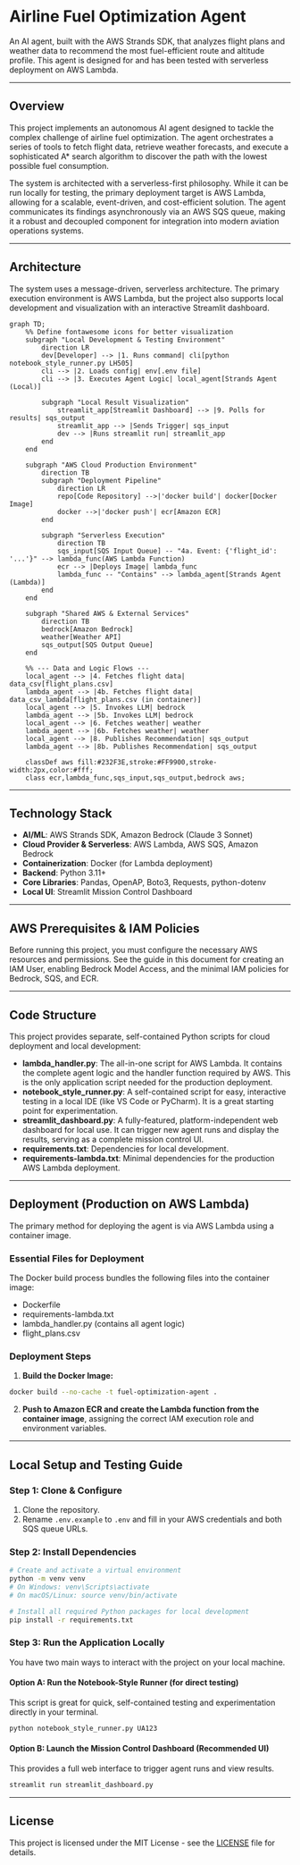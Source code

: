 # Airline Fuel Optimization Agent

An AI agent, built with the AWS Strands SDK, that analyzes flight plans and weather data to recommend the most fuel-efficient route and altitude profile. This agent is designed for and has been tested with serverless deployment on AWS Lambda.

---

## Overview

This project implements an autonomous AI agent designed to tackle the complex challenge of airline fuel optimization. The agent orchestrates a series of tools to fetch flight data, retrieve weather forecasts, and execute a sophisticated A* search algorithm to discover the path with the lowest possible fuel consumption.

The system is architected with a serverless-first philosophy. While it can be run locally for testing, the primary deployment target is AWS Lambda, allowing for a scalable, event-driven, and cost-efficient solution. The agent communicates its findings asynchronously via an AWS SQS queue, making it a robust and decoupled component for integration into modern aviation operations systems.

---

## Architecture

The system uses a message-driven, serverless architecture. The primary execution environment is AWS Lambda, but the project also supports local development and visualization with an interactive Streamlit dashboard.

```mermaid
graph TD;
    %% Define fontawesome icons for better visualization
    subgraph "Local Development & Testing Environment"
        direction LR
        dev[Developer] --> |1. Runs command| cli[python notebook_style_runner.py LH505]
        cli --> |2. Loads config| env[.env file]
        cli --> |3. Executes Agent Logic| local_agent[Strands Agent (Local)]

        subgraph "Local Result Visualization"
            streamlit_app[Streamlit Dashboard] --> |9. Polls for results| sqs_output
            streamlit_app --> |Sends Trigger| sqs_input
            dev --> |Runs streamlit run| streamlit_app
        end
    end

    subgraph "AWS Cloud Production Environment"
        direction TB
        subgraph "Deployment Pipeline"
            direction LR
            repo[Code Repository] -->|'docker build'| docker[Docker Image]
            docker -->|'docker push'| ecr[Amazon ECR]
        end

        subgraph "Serverless Execution"
            direction TB
            sqs_input[SQS Input Queue] -- "4a. Event: {'flight_id': '...'}" --> lambda_func(AWS Lambda Function)
            ecr --> |Deploys Image| lambda_func
            lambda_func -- "Contains" --> lambda_agent[Strands Agent (Lambda)]
        end
    end

    subgraph "Shared AWS & External Services"
        direction TB
        bedrock[Amazon Bedrock]
        weather[Weather API]
        sqs_output[SQS Output Queue]
    end

    %% --- Data and Logic Flows ---
    local_agent --> |4. Fetches flight data| data_csv[flight_plans.csv]
    lambda_agent --> |4b. Fetches flight data| data_csv_lambda[flight_plans.csv (in container)]
    local_agent --> |5. Invokes LLM| bedrock
    lambda_agent --> |5b. Invokes LLM| bedrock
    local_agent --> |6. Fetches weather| weather
    lambda_agent --> |6b. Fetches weather| weather
    local_agent --> |8. Publishes Recommendation| sqs_output
    lambda_agent --> |8b. Publishes Recommendation| sqs_output

    classDef aws fill:#232F3E,stroke:#FF9900,stroke-width:2px,color:#fff;
    class ecr,lambda_func,sqs_input,sqs_output,bedrock aws;
```

---

## Technology Stack

- **AI/ML**: AWS Strands SDK, Amazon Bedrock (Claude 3 Sonnet)  
- **Cloud Provider & Serverless**: AWS Lambda, AWS SQS, Amazon Bedrock  
- **Containerization**: Docker (for Lambda deployment)  
- **Backend**: Python 3.11+  
- **Core Libraries**: Pandas, OpenAP, Boto3, Requests, python-dotenv  
- **Local UI**: Streamlit Mission Control Dashboard  

---

## AWS Prerequisites & IAM Policies

Before running this project, you must configure the necessary AWS resources and permissions. See the guide in this document for creating an IAM User, enabling Bedrock Model Access, and the minimal IAM policies for Bedrock, SQS, and ECR.

---

## Code Structure

This project provides separate, self-contained Python scripts for cloud deployment and local development:

- **lambda_handler.py**: The all-in-one script for AWS Lambda. It contains the complete agent logic and the handler function required by AWS. This is the only application script needed for the production deployment.
- **notebook_style_runner.py**: A self-contained script for easy, interactive testing in a local IDE (like VS Code or PyCharm). It is a great starting point for experimentation.
- **streamlit_dashboard.py**: A fully-featured, platform-independent web dashboard for local use. It can trigger new agent runs and display the results, serving as a complete mission control UI.
- **requirements.txt**: Dependencies for local development.
- **requirements-lambda.txt**: Minimal dependencies for the production AWS Lambda deployment.

---

## Deployment (Production on AWS Lambda)

The primary method for deploying the agent is via AWS Lambda using a container image.

### Essential Files for Deployment

The Docker build process bundles the following files into the container image:
- Dockerfile  
- requirements-lambda.txt  
- lambda_handler.py (contains all agent logic)  
- flight_plans.csv  

### Deployment Steps

1. **Build the Docker Image:**
```bash
docker build --no-cache -t fuel-optimization-agent .
```

2. **Push to Amazon ECR and create the Lambda function from the container image**, assigning the correct IAM execution role and environment variables.

---

## Local Setup and Testing Guide

### Step 1: Clone & Configure
1. Clone the repository.  
2. Rename `.env.example` to `.env` and fill in your AWS credentials and both SQS queue URLs.

### Step 2: Install Dependencies
```bash
# Create and activate a virtual environment
python -m venv venv
# On Windows: venv\Scripts\activate
# On macOS/Linux: source venv/bin/activate

# Install all required Python packages for local development
pip install -r requirements.txt
```

### Step 3: Run the Application Locally

You have two main ways to interact with the project on your local machine.

#### Option A: Run the Notebook-Style Runner (for direct testing)

This script is great for quick, self-contained testing and experimentation directly in your terminal.
```bash
python notebook_style_runner.py UA123
```

#### Option B: Launch the Mission Control Dashboard (Recommended UI)

This provides a full web interface to trigger agent runs and view results.
```bash
streamlit run streamlit_dashboard.py
```

---

## License

This project is licensed under the MIT License - see the [LICENSE](./LICENSE) file for details.

